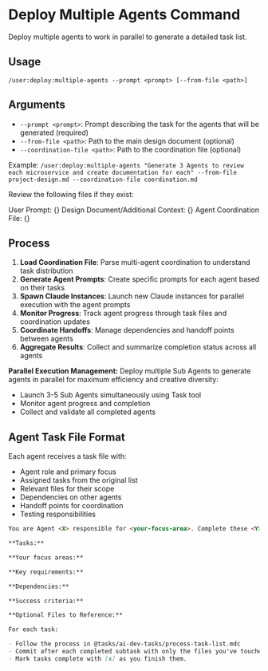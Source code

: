 # Deploy Multiple Agents Command

Deploy multiple agents to work in parallel to generate a detailed task list.

## Usage

```
/user:deploy:multiple-agents --prompt <prompt> [--from-file <path>]
```

## Arguments

- `--prompt <prompt>`: Prompt describing the task for the agents that will be generated (required)
- `--from-file <path>`: Path to the main design document (optional)
- `--coordination-file <path>`: Path to the coordination file (optional)

Example: `/user:deploy:multiple-agents "Generate 3 Agents to review each microservice and create documentation for each" --from-file project-design.md --coordination-file coordination.md`

Review the following files if they exist:

User Prompt: {<prompt>}
Design Document/Additional Context: {<from-file>}
Agent Coordination File: {<coordination-file>}

## Process

1. **Load Coordination File**: Parse multi-agent coordination to understand task distribution
2. **Generate Agent Prompts**: Create specific prompts for each agent based on their tasks
3. **Spawn Claude Instances**: Launch new Claude instances for parallel execution with the agent prompts
4. **Monitor Progress**: Track agent progress through task files and coordination updates
5. **Coordinate Handoffs**: Manage dependencies and handoff points between agents
6. **Aggregate Results**: Collect and summarize completion status across all agents

**Parallel Execution Management:**
Deploy multiple Sub Agents to generate agents in parallel for maximum efficiency and creative diversity:

- Launch 3-5 Sub Agents simultaneously using Task tool
- Monitor agent progress and completion
- Collect and validate all completed agents

## Agent Task File Format

Each agent receives a task file with:

- Agent role and primary focus
- Assigned tasks from the original list
- Relevant files for their scope
- Dependencies on other agents
- Handoff points for coordination
- Testing responsibilities

```markdown
You are Agent <X> responsible for <your-focus-area>. Complete these <Y> tasks from <Z>. Use @tasks/ai-dev-tasks/process-task-list.mdc

**Tasks:**

**Your focus areas:**

**Key requirements:**

**Dependencies:**

**Success criteria:**

**Optional Files to Reference:**

For each task:

- Follow the process in @tasks/ai-dev-tasks/process-task-list.mdc
- Commit after each completed subtask with only the files you've touched
- Mark tasks complete with [x] as you finish them.
```
